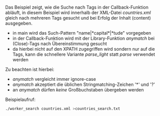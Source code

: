 Das Beispiel zeigt, wie die Suche nach Tags in der Callback-Funktion abläuft, in diesem Beispiel wird innerhalb der XML-Datei *countries.xml* gleich nach mehreren Tags gesucht und bei Erfolg der Inhalt (content) ausgegeben.  
* in main wird das Such-Pattern "name|\*capital\*|\*tude" vorgegeben
* in der Callback-Funktion wird mit der Library-Funktion *anymatch* bei (Close)-Tags nach Übereinstimmung gesucht
* da hierbei nicht auf den XPATH zugegriffen wird sondern nur auf die Tags, kann die schnellere Variante *parse_light* statt *parse* verwendet werden  

Zu beachten ist hierbei:  
* *anymatch* vergleicht immer ignore-case
* *anymatch* akzeptiert die üblichen Stringmatching-Zeichen '\*' und '?'
* an *anymatch* dürfen *keine* Großbuchstaben übergeben werden

Beispielaufruf:
```bash
./worker_search countries.xml >countries_search.txt
```
